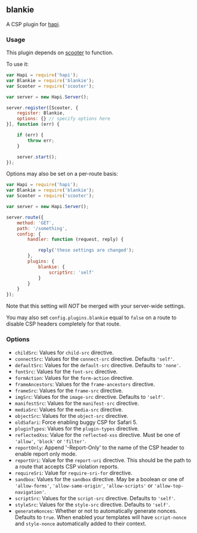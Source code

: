 ## blankie

A CSP plugin for [hapi](https://github.com/spumko/hapi).

### Usage

This plugin depends on [scooter](https://github.com/spumko/scooter) to function.

To use it:

```javascript
var Hapi = require('hapi');
var Blankie = require('blankie');
var Scooter = require('scooter');

var server = new Hapi.Server();

server.register([Scooter, {
    register: Blankie,
    options: {} // specify options here
}], function (err) {

    if (err) {
        throw err;
    }

    server.start();
});
```

Options may also be set on a per-route basis:

```javascript
var Hapi = require('hapi');
var Blankie = require('blankie');
var Scooter = require('scooter');

var server = new Hapi.Server();

server.route({
    method: 'GET',
    path: '/something',
    config: {
        handler: function (request, reply) {

            reply('these settings are changed');
        },
        plugins: {
            blankie: {
                scriptSrc: 'self'
            }
        }
    }
});
```

Note that this setting will *NOT* be merged with your server-wide settings.

You may also set `config.plugins.blankie` equal to `false` on a route to disable CSP headers completely for that route.

### Options

* `childSrc`: Values for `child-src` directive.
* `connectSrc`: Values for the `connect-src` directive. Defaults `'self'`.
* `defaultSrc`: Values for the `default-src` directive. Defaults to `'none'`.
* `fontSrc`: Values for the `font-src` directive.
* `formAction`: Values for the `form-action` directive.
* `frameAncestors`: Values for the `frame-ancestors` directive.
* `frameSrc`: Values for the `frame-src` directive.
* `imgSrc`: Values for the `image-src` directive. Defaults to `'self'`.
* `manifestSrc`: Values for the `manifest-src` directive.
* `mediaSrc`: Values for the `media-src` directive.
* `objectSrc`: Values for the `object-src` directive.
* `oldSafari`: Force enabling buggy CSP for Safari 5.
* `pluginTypes`: Values for the `plugin-types` directive.
* `reflectedXss`: Value for the `reflected-xss` directive. Must be one of `'allow'`, `'block'` or `'filter'`.
* `reportOnly`: Append '-Report-Only' to the name of the CSP header to enable report only mode.
* `reportUri`: Value for the `report-uri` directive. This should be the path to a route that accepts CSP violation reports.
* `requireSri`: Value for `require-sri-for` directive.
* `sandbox`: Values for the `sandbox` directive. May be a boolean or one of `'allow-forms'`, `'allow-same-origin'`, `'allow-scripts'` or `'allow-top-navigation'`.
* `scriptSrc`: Values for the `script-src` directive. Defaults to `'self'`.
* `styleSrc`: Values for the `style-src` directive. Defaults to `'self'`.
* `generateNonces`: Whether or not to automatically generate nonces. Defaults to `true`. When enabled your templates will have `script-nonce` and `style-nonce` automatically added to their context.
